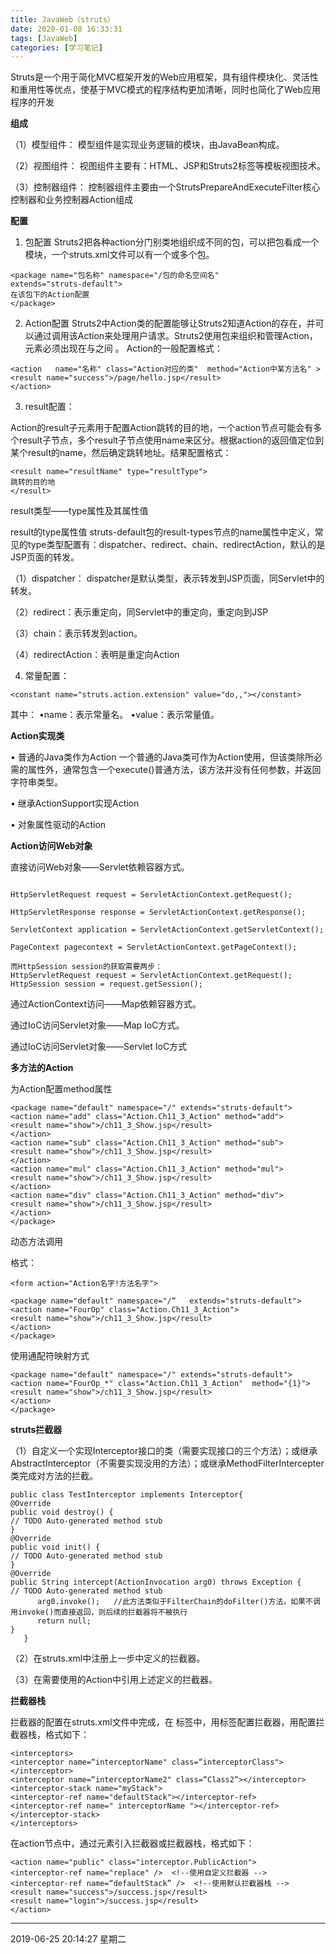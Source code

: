 ```yaml
---
title: JavaWeb（struts）
date: 2020-01-08 16:33:31
tags: [JavaWeb]
categories: [学习笔记]
---
```


 Struts是一个用于简化MVC框架开发的Web应用框架，具有组件模块化、灵活性和重用性等优点，使基于MVC模式的程序结构更加清晰，同时也简化了Web应用程序的开发

<!--more-->



**组成**

（1）模型组件：
模型组件是实现业务逻辑的模块，由JavaBean构成。

（2）视图组件：
视图组件主要有：HTML、JSP和Struts2标签等模板视图技术。

（3）控制器组件：
控制器组件主要由一个StrutsPrepareAndExecuteFilter核心控制器和业务控制器Action组成

**配置**


1. 包配置
Struts2把各种action分门别类地组织成不同的包，可以把包看成一个模块，一个struts.xml文件可以有一个或多个包。

```
<package name="包名称" namespace="/包的命名空间名" 
extends="struts-default">
在该包下的Action配置
</package> 
```

2. Action配置
Struts2中Action类的配置能够让Struts2知道Action的存在，并可以通过调用该Action来处理用户请求。Struts2使用包来组织和管理Action， <action >元素必须出现在<package >与</package>之间 。
Action的一般配置格式：

```
<action   name="名称" class="Action对应的类"  method="Action中某方法名" >
<result name="success">/page/hello.jsp</result>
</action>
```


3. result配置：

Action的result子元素用于配置Action跳转的目的地，一个action节点可能会有多个result子节点，多个result子节点使用name来区分。根据action的返回值定位到某个result的name，然后确定跳转地址。结果配置格式：

```
<result name="resultName" type="resultType">
跳转的目的地
</result>
```

result类型——type属性及其属性值

result的type属性值 struts-default包的result-types节点的name属性中定义，常见的type类型配置有：dispatcher、redirect、chain、redirectAction，默认的是JSP页面的转发。

（1）dispatcher： dispatcher是默认类型，表示转发到JSP页面，同Servlet中的转发。

（2）redirect：表示重定向，同Servlet中的重定向，重定向到JSP

（3）chain：表示转发到action。

（4）redirectAction：表明是重定向Action

4. 常量配置：

```
<constant name="struts.action.extension" value="do,,"></constant>
```

其中：
•name：表示常量名。
•value：表示常量值。


**Action实现类**

•  普通的Java类作为Action
一个普通的Java类可作为Action使用，但该类除所必需的属性外，通常包含一个execute()普通方法，该方法并没有任何参数，并返回字符串类型。


•  继承ActionSupport实现Action


•  对象属性驱动的Action


**Action访问Web对象**

直接访问Web对象——Servlet依赖容器方式。

```

HttpServletRequest request = ServletActionContext.getRequest();

HttpServletResponse response = ServletActionContext.getResponse();

ServletContext application = ServletActionContext.getServletContext();

PageContext pagecontext = ServletActionContext.getPageContext();

而HttpSession session的获取需要两步：
HttpServletRequest request = ServletActionContext.getRequest();
HttpSession session = request.getSession();

```

通过ActionContext访问——Map依赖容器方式。

通过IoC访问Servlet对象——Map IoC方式。

通过IoC访问Servlet对象——Servlet IoC方式


**多方法的Action**

为Action配置method属性

```
<package name="default" namespace="/" extends="struts-default"> 
<action name="add" class="Action.Ch11_3_Action" method="add">
<result name="show">/ch11_3_Show.jsp</result>
</action>
<action name="sub" class="Action.Ch11_3_Action" method="sub">
<result name="show">/ch11_3_Show.jsp</result>
</action>
<action name="mul" class="Action.Ch11_3_Action" method="mul">
<result name="show">/ch11_3_Show.jsp</result>
</action>
<action name="div" class="Action.Ch11_3_Action" method="div">
<result name="show">/ch11_3_Show.jsp</result>
</action>
</package>
```

动态方法调用

格式：
```
<form action="Action名字!方法名字">
```

```
<package name="default" namespace="/“   extends="struts-default"> 
<action name="FourOp" class="Action.Ch11_3_Action">
<result name="show">/ch11_3_Show.jsp</result> 
</action> 
</package>
```

使用通配符映射方式

```
<package name="default" namespace="/" extends="struts-default"> 
<action name="FourOp_*" class="Action.Ch11_3_Action"  method="{1}">
<result name="show">/ch11_3_Show.jsp</result> 
</action> 
</package>
```

**struts拦截器**


（1）自定义一个实现Interceptor接口的类（需要实现接口的三个方法）；或继承AbstractInterceptor（不需要实现没用的方法）；或继承MethodFilterIntercepter类完成对方法的拦截。

```
public class TestInterceptor implements Interceptor{
@Override
public void destroy() {
// TODO Auto-generated method stub
}
@Override
public void init() {
// TODO Auto-generated method stub
}
@Override
public String intercept(ActionInvocation arg0) throws Exception {
// TODO Auto-generated method stub
      arg0.invoke();   //此方法类似于FilterChain的doFilter()方法，如果不调用invoke()而直接返回，则后续的拦截器将不被执行
      return null;
}
   }
```

（2）在struts.xml中注册上一步中定义的拦截器。

（3）在需要使用的Action中引用上述定义的拦截器。

**拦截器栈**

拦截器的配置在struts.xml文件中完成，在 <interceptors>标签中，用<interceptor>标签配置拦截器，用<interceptor-stack>配置拦截器栈，格式如下：
```
<interceptors>
<interceptor name=“interceptorName" class=“interceptorClass">
</interceptor>
<interceptor name=“interceptorName2" class=“Class2“></interceptor>
<interceptor-stack name="myStack">
<interceptor-ref name="defaultStack"></interceptor-ref>
<interceptor-ref name=" interceptorName "></interceptor-ref>
</interceptor-stack>
</interceptors>
```


在action节点中，通过<interceptor-ref>元素引入拦截器或拦截器栈，格式如下：
```
<action name="public" class="interceptor.PublicAction">
<interceptor-ref name="replace" />  <!--使用自定义拦截器 -->
<interceptor-ref name=“defaultStack” />  <!--使用默认拦截器栈 -->
<result name="success">/success.jsp</result>
<result name="login">/success.jsp</result>
</action>
```



------------

2019-06-25 20:14:27 星期二
